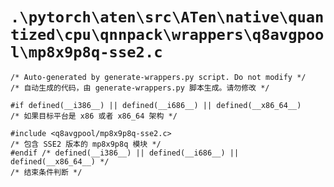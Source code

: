 # `.\pytorch\aten\src\ATen\native\quantized\cpu\qnnpack\wrappers\q8avgpool\mp8x9p8q-sse2.c`

```
/* Auto-generated by generate-wrappers.py script. Do not modify */
/* 自动生成的代码，由 generate-wrappers.py 脚本生成。请勿修改 */

#if defined(__i386__) || defined(__i686__) || defined(__x86_64__)
/* 如果目标平台是 x86 或者 x86_64 架构 */

#include <q8avgpool/mp8x9p8q-sse2.c>
/* 包含 SSE2 版本的 mp8x9p8q 模块 */
#endif /* defined(__i386__) || defined(__i686__) || defined(__x86_64__) */
/* 结束条件判断 */
```
